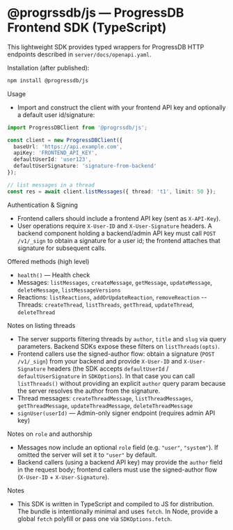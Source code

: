 # @progrssdb/js — ProgressDB Frontend SDK (TypeScript)

This lightweight SDK provides typed wrappers for ProgressDB HTTP endpoints described in `server/docs/openapi.yaml`.

Installation (after published):
```bash
npm install @progressdb/js
```
Usage

- Import and construct the client with your frontend API key and optionally a default user id/signature:

```ts
import ProgressDBClient from '@progrssdb/js';

const client = new ProgressDBClient({
  baseUrl: 'https://api.example.com',
  apiKey: 'FRONTEND_API_KEY',
  defaultUserId: 'user123',
  defaultUserSignature: 'signature-from-backend'
});

// list messages in a thread
const res = await client.listMessages({ thread: 't1', limit: 50 });
```

Authentication & Signing

- Frontend callers should include a frontend API key (sent as `X-API-Key`).
- User operations require `X-User-ID` and `X-User-Signature` headers. A backend component holding a backend/admin API key must call `POST /v1/_sign` to obtain a signature for a user id; the frontend attaches that signature for subsequent calls.

Offered methods (high level)

- `health()` — Health check
- Messages: `listMessages`, `createMessage`, `getMessage`, `updateMessage`, `deleteMessage`, `listMessageVersions`
- Reactions: `listReactions`, `addOrUpdateReaction`, `removeReaction`
-- Threads: `createThread`, `listThreads`, `getThread`, `updateThread`, `deleteThread`

Notes on listing threads

- The server supports filtering threads by `author`, `title` and `slug` via
  query parameters. Backend SDKs expose these filters on `listThreads(opts)`.
- Frontend callers use the signed-author flow: obtain a signature
  (`POST /v1/_sign`) from your backend and provide `X-User-ID` and
  `X-User-Signature` headers (the SDK accepts `defaultUserId` /
  `defaultUserSignature` in `SDKOptions`). In that case you can call
  `listThreads()` without providing an explicit `author` query param because
  the server resolves the author from the signature.
- Thread messages: `createThreadMessage`, `listThreadMessages`, `getThreadMessage`, `updateThreadMessage`, `deleteThreadMessage`
- `signUser(userId)` — Admin-only signer endpoint (requires admin API key)

Notes on `role` and authorship

- Messages now include an optional `role` field (e.g. `"user"`, `"system"`). If omitted the server will set it to `"user"` by default.
- Backend callers (using a backend API key) may provide the `author` field in the request body; frontend callers must use the signed-author flow (`X-User-ID` + `X-User-Signature`).

Notes

- This SDK is written in TypeScript and compiled to JS for distribution. The bundle is intentionally minimal and uses `fetch`. In Node, provide a global `fetch` polyfill or pass one via `SDKOptions.fetch`.
